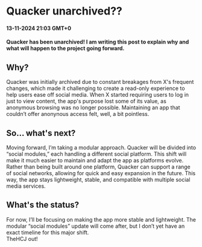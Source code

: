 # Quacker unarchived??
<h4 class="ghfont">13-11-2024 21:03 GMT+0<h4>
<strong>Quacker has been unarchived! I am writing this post to explain why and what will happen to the project going forward.</strong>

## Why?
Quacker was initially archived due to constant breakages from X's frequent changes, which made it challenging to create a read-only experience to help users ease off social media. When X started requiring users to log in just to view content, the app's purpose lost some of its value, as anonymous browsing was no longer possible. Maintaining an app that couldn’t offer anonynous access felt, well, a bit pointless.</p>
## So... what's next?
Moving forward, I’m taking a modular approach. Quacker will be divided into “social modules,” each handling a different social platform. This shift will make it much easier to maintain and adapt the app as platforms evolve. Rather than being built around one platform, Quacker can support a range of social networks, allowing for quick and easy expansion in the future. This way, the app stays lightweight, stable, and compatible with multiple social media services. </p>
## What's the status?
For now, I’ll be focusing on making the app more stable and lightweight. The modular “social modules” update will come after, but I don’t yet have an exact timeline for this major shift.
<br>
TheHCJ out!